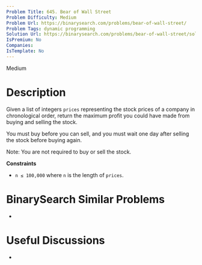 ```yaml
---
Problem Title: 645. Bear of Wall Street
Problem Difficulty: Medium
Problem Url: https://binarysearch.com/problems/bear-of-wall-street/
Problem Tags: dynamic programming
Solution Url: https://binarysearch.com/problems/bear-of-wall-street/solutions/
IsPremium: No
Companies: 
IsTemplate: No
---
```


<span style="color: ;">Medium</span>

# Description

Given a list of integers `prices` representing the stock prices of a company in chronological order, return the maximum profit you could have made from buying and selling the stock.

You must buy before you can sell, and you must wait one day after selling the stock before buying again.

Note: You are not required to buy or sell the stock.

**Constraints**
- `n ≤ 100,000` where `n` is the length of `prices`.

# BinarySearch Similar Problems

- []()

# Useful Discussions

- []()

